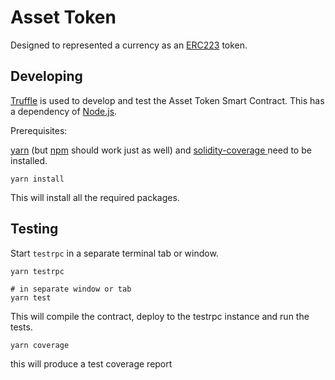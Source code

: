 # Asset Token
Designed to represented a currency as an [ERC223][1] token.

## Developing

[Truffle][2] is used to develop and test the Asset Token Smart Contract. This has a dependency of [Node.js][3].

Prerequisites:

[yarn][4] (but [npm][5] should work just as well) and [solidity-coverage ][6] need to be installed.

    yarn install

This will install all the required packages.

## Testing

Start `testrpc` in a separate terminal tab or window.

    yarn testrpc
    
    # in separate window or tab
    yarn test

This will compile the contract, deploy to the testrpc instance and run the tests. 

    yarn coverage

this will produce a test coverage report 

[1]: https://github.com/ethereum/EIPs/issues/223
[2]: http://truffleframework.com/
[3]: https://nodejs.org/
[4]: https://yarnpkg.com/en/docs/install
[5]: https://docs.npmjs.com/getting-started/installing-node
[6]: https://www.npmjs.com/package/solidity-coverage



